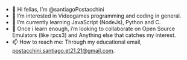 - 👋 Hi fellas, I’m @santiagoPostacchini
- 👀 I’m interested in Videogames programming and coding in general.
- 🌱 I’m currently learning JavaScript (NodeJs), Python and C.
- 💞️ Once i learn enough, i’m looking to collaborate on Open Source Emulators (like rpcs3) and Anything else that catches my interest.
- 📫 How to reach me: Through my educational email, postacchini.santiago.et21.21@gmail.com.

